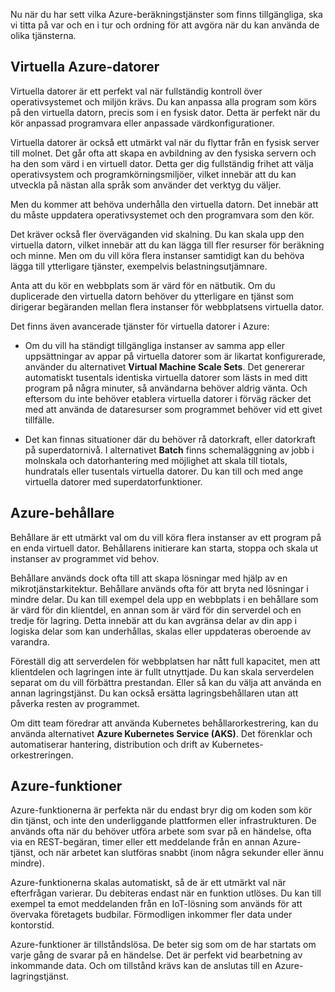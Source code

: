 Nu när du har sett vilka Azure-beräkningstjänster som finns tillgängliga, ska vi titta på var och en i tur och ordning för att avgöra när du kan använda de olika tjänsterna.

## <a name="azure-virtual-machines"></a>Virtuella Azure-datorer

Virtuella datorer är ett perfekt val när fullständig kontroll över operativsystemet och miljön krävs. Du kan anpassa alla program som körs på den virtuella datorn, precis som i en fysisk dator. Detta är perfekt när du kör anpassad programvara eller anpassade värdkonfigurationer.

Virtuella datorer är också ett utmärkt val när du flyttar från en fysisk server till molnet. Det går ofta att skapa en avbildning av den fysiska servern och ha den som värd i en virtuell dator. Detta ger dig fullständig frihet att välja operativsystem och programkörningsmiljöer, vilket innebär att du kan utveckla på nästan alla språk som använder det verktyg du väljer.

Men du kommer att behöva underhålla den virtuella datorn. Det innebär att du måste uppdatera operativsystemet och den programvara som den kör. 

Det kräver också fler överväganden vid skalning. Du kan skala upp den virtuella datorn, vilket innebär att du kan lägga till fler resurser för beräkning och minne. Men om du vill köra flera instanser samtidigt kan du behöva lägga till ytterligare tjänster, exempelvis belastningsutjämnare.

Anta att du kör en webbplats som är värd för en nätbutik. Om du duplicerade den virtuella datorn behöver du ytterligare en tjänst som dirigerar begäranden mellan flera instanser för webbplatsens virtuella dator.

Det finns även avancerade tjänster för virtuella datorer i Azure:

* Om du vill ha ständigt tillgängliga instanser av samma app eller uppsättningar av appar på virtuella datorer som är likartat konfigurerade, använder du alternativet **Virtual Machine Scale Sets**. Det genererar automatiskt tusentals identiska virtuella datorer som lästs in med ditt program på några minuter, så användarna behöver aldrig vänta. Och eftersom du inte behöver etablera virtuella datorer i förväg räcker det med att använda de dataresurser som programmet behöver vid ett givet tillfälle.

* Det kan finnas situationer där du behöver rå datorkraft, eller datorkraft på superdatornivå. I alternativet **Batch** finns schemaläggning av jobb i molnskala och datorhantering med möjlighet att skala till tiotals, hundratals eller tusentals virtuella datorer. Du kan till och med ange virtuella datorer med superdatorfunktioner.

## <a name="azure-containers"></a>Azure-behållare

Behållare är ett utmärkt val om du vill köra flera instanser av ett program på en enda virtuell dator. Behållarens initierare kan starta, stoppa och skala ut instanser av programmet vid behov.

Behållare används dock ofta till att skapa lösningar med hjälp av en mikrotjänstarkitektur. Behållare används ofta för att bryta ned lösningar i mindre delar. Du kan till exempel dela upp en webbplats i en behållare som är värd för din klientdel, en annan som är värd för din serverdel och en tredje för lagring. Detta innebär att du kan avgränsa delar av din app i logiska delar som kan underhållas, skalas eller uppdateras oberoende av varandra.

Föreställ dig att serverdelen för webbplatsen har nått full kapacitet, men att klientdelen och lagringen inte är fullt utnyttjade. Du kan skala serverdelen separat om du vill förbättra prestandan. Eller så kan du välja att använda en annan lagringstjänst. Du kan också ersätta lagringsbehållaren utan att påverka resten av programmet.

 Om ditt team föredrar att använda Kubernetes behållarorkestrering, kan du använda alternativet **Azure Kubernetes Service (AKS)**. Det förenklar och automatiserar hantering, distribution och drift av Kubernetes-orkestreringen.

## <a name="azure-functions"></a>Azure-funktioner

Azure-funktionerna är perfekta när du endast bryr dig om koden som kör din tjänst, och inte den underliggande plattformen eller infrastrukturen. De används ofta när du behöver utföra arbete som svar på en händelse, ofta via en REST-begäran, timer eller ett meddelande från en annan Azure-tjänst, och när arbetet kan slutföras snabbt (inom några sekunder eller ännu mindre).

Azure-funktionerna skalas automatiskt, så de är ett utmärkt val när efterfrågan varierar. Du debiteras endast när en funktion utlöses. Du kan till exempel ta emot meddelanden från en IoT-lösning som används för att övervaka företagets budbilar. Förmodligen inkommer fler data under kontorstid.

Azure-funktioner är tillståndslösa. De beter sig som om de har startats om varje gång de svarar på en händelse. Det är perfekt vid bearbetning av inkommande data. Och om tillstånd krävs kan de anslutas till en Azure-lagringstjänst.
